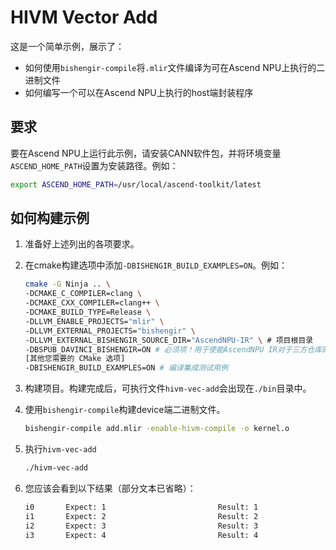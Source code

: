 # HIVM Vector Add

这是一个简单示例，展示了：
- 如何使用`bishengir-compile`将`.mlir`文件编译为可在Ascend NPU上执行的二进制文件
- 如何编写一个可以在Ascend NPU上执行的host端封装程序

## 要求

要在Ascend NPU上运行此示例，请安装CANN软件包，并将环境变量`ASCEND_HOME_PATH`设置为安装路径。例如：

```bash
export ASCEND_HOME_PATH=/usr/local/ascend-toolkit/latest
```

## 如何构建示例

1. 准备好上述列出的各项要求。
2. 在cmake构建选项中添加`-DBISHENGIR_BUILD_EXAMPLES=ON`。例如：

    ```bash
    cmake -G Ninja .. \
    -DCMAKE_C_COMPILER=clang \
    -DCMAKE_CXX_COMPILER=clang++ \
    -DCMAKE_BUILD_TYPE=Release \
    -DLLVM_ENABLE_PROJECTS="mlir" \
    -DLLVM_EXTERNAL_PROJECTS="bishengir" \
    -DLLVM_EXTERNAL_BISHENGIR_SOURCE_DIR="AscendNPU-IR" \ # 项目根目录
    -DBSPUB_DAVINCI_BISHENGIR=ON # 必须项！用于使能AscendNPU IR对于三方仓库的扩展
    [其他您需要的 CMake 选项]
    -DBISHENGIR_BUILD_EXAMPLES=ON # 编译集成测试用例
    ```

3. 构建项目。构建完成后，可执行文件`hivm-vec-add`会出现在`./bin`目录中。
4. 使用`bishengir-compile`构建device端二进制文件。
    ```bash
    bishengir-compile add.mlir -enable-hivm-compile -o kernel.o
    ```
5. 执行`hivm-vec-add`
    ```bash
    ./hivm-vec-add
    ```
6. 您应该会看到以下结果（部分文本已省略）：
    ```bash
    i0       Expect: 1                         Result: 1
    i1       Expect: 2                         Result: 2
    i2       Expect: 3                         Result: 3
    i3       Expect: 4                         Result: 4
    ```
